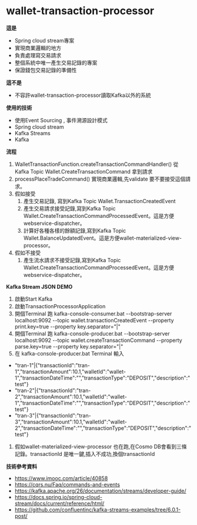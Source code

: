 # wallet-transaction-processor

**這是**
* Spring cloud stream專案
* 實現商業邏輯的地方
* 負責處理寫交易請求
* 整個系統中唯一產生交易記錄的專案  
* 保證錢包交易記錄的準備性

**這不是**
* 不容許wallet-transaction-processor讀取Kafka以外的系統

**使用的技術**
* 使用Event Sourcing , 事件溯源設計模式
* Spring cloud stream
* Kafka Streams 
* Kafka

**流程**
1. WalletTransactionFunction.createTransactionCommandHandler() 從Kafka Topic Wallet.CreateTransactionCommand 拿到請求
1. processPlaceTradeCommand() 實現商業邏輯,先validate 要不要接受這個請求。
1. 假如接受
    1. 產生交易記錄, 寫到Kafka Topic Wallet.TransactionCreatedEvent
    1. 產生交易請求接受記錄,寫到Kafka Topic Wallet.CreateTransactionCommandProcessedEvent。這是方便webservice-dispatcher。
    1. 計算好各種各樣的餘額記錄,寫到Kafka Topic Wallet.BalanceUpdatedEvent。這是方便wallet-materialized-view-processor。
1. 假如不接受
    1. 產生流水請求不接受記錄,寫到Kafka Topic Wallet.CreateTransactionCommandProcessedEvent。這是方便webservice-dispatcher。


**Kafka Stream JSON DEMO**
1. 啟動Start Kafka
1. 啟動TransactionProcessorApplication
1. 開個Terminal 跑 kafka-console-consumer.bat --bootstrap-server localhost:9092 --topic wallet.transactionCreatedEvent --property print.key=true --property key.separator="|"
1. 開個Terminal 跑 kafka-console-producer.bat --bootstrap-server localhost:9092 --topic wallet.createTransactionCommand --property parse.key=true --property key.separator="|"
1. 在 kafka-console-producer.bat Terminal 輸入 
* "tran-1"|{"transactionId":"tran-1","transactionAmount":10.1,"walletId":"wallet-1","transactionDateTime":"","transactionType":"DEPOSIT","description":"test"}
* "tran-2"|{"transactionId":"tran-2","transactionAmount":10.1,"walletId":"wallet-1","transactionDateTime":"","transactionType":"DEPOSIT","description":"test"}
* "tran-3"|{"transactionId":"tran-3","transactionAmount":10.1,"walletId":"wallet-2","transactionDateTime":"","transactionType":"DEPOSIT","description":"test"}
1. 假如wallet-materialized-view-processor 也在跑,在Cosmo DB會看到三條記錄。transactionId 是唯一鍵,插入不成功,換個transactionId 



**技術參考資料**
* https://www.imooc.com/article/40858
* https://cqrs.nu/Faq/commands-and-events
* https://kafka.apache.org/26/documentation/streams/developer-guide/
* https://docs.spring.io/spring-cloud-stream/docs/current/reference/html/
* https://github.com/confluentinc/kafka-streams-examples/tree/6.0.1-post/


